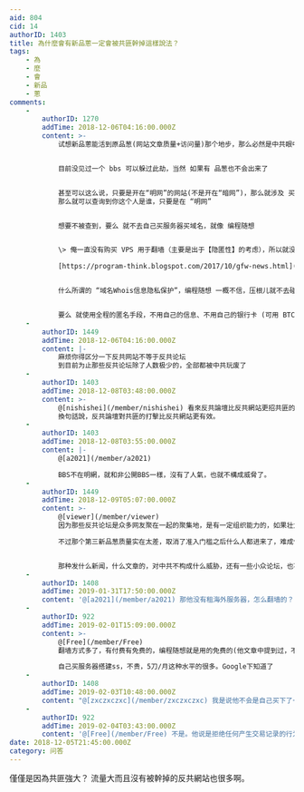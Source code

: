 ```yaml
---
aid: 804
cid: 14
authorID: 1403
title: 為什麼會有新品蔥一定會被共匪幹掉這樣說法？
tags:
    - 為
    - 麼
    - 會
    - 新品
    - 蔥
comments:
    -
        authorID: 1270
        addTime: 2018-12-06T04:16:00.000Z
        content: >-
            试想新品蔥能活到原品葱(网站文章质量+访问量)那个地步，那么必然是中共眼中钉的阿


            目前没见过一个 bbs 可以躲过此劫，当然 如果有 品葱也不会出来了


            甚至可以这么说，只要是开在“明网”的网站(不是开在“暗网”)，那么就涉及 买服务器、买域名，就涉及到金钱交易
            那么就可以查询到你这个人是谁，只要是在 “明网”


            想要不被查到，要么 就不去自己买服务器买域名，就像 编程随想


            \> 俺一直没有购买 VPS 用于翻墙（主要是出于【隐匿性】的考虑），所以就没法亲自测试 SS 的情况  

            [https://program-think.blogspot.com/2017/10/gfw-news.html](https://program-think.blogspot.com/2017/10/gfw-news.html)


            什么所谓的 “域名Whois信息隐私保护”，编程随想 一概不信，压根儿就不去碰


            要么 就使用全程的匿名手段，不用自己的信息、不用自己的银行卡 (可用 BTC)。
    -
        authorID: 1449
        addTime: 2018-12-06T04:16:00.000Z
        content: |-
            麻烦你得区分一下反共网站不等于反共论坛  
            到目前为止那些反共论坛除了人数极少的，全部都被中共玩废了
    -
        authorID: 1403
        addTime: 2018-12-08T03:48:00.000Z
        content: >-
            @[nishishei](/member/nishishei) 看來反共論壇比反共網站更招共匪的炮火。
            換句話說，反共論壇對共匪的打擊比反共網站更有效。
    -
        authorID: 1403
        addTime: 2018-12-08T03:55:00.000Z
        content: |-
            @[a2021](/member/a2021)

            BBS不在明網，就和非公開BBS一樣，沒有了人氣，也就不構成威脅了。
    -
        authorID: 1449
        addTime: 2018-12-09T05:07:00.000Z
        content: >-
            @[viewer](/member/viewer)
            因为那些反共论坛是众多网友聚在一起的聚集地，是有一定组织能力的，如果壮大就有点危险了，因此在壮大之前中共肯定会想尽一切办法将其干掉，比如品葱就是那种经常发干货和讨论中共怎么垮台的问答社区，看起来有点矛头就会被干掉  

            不过那个第三新品葱质量实在太差，取消了准入门槛之后什么人都进来了，难成气候


            那种发什么新闻，什么文章的，对中共不构成什么威胁，还有一些小众论坛，也不会被留意到
    -
        authorID: 1408
        addTime: 2019-01-31T17:50:00.000Z
        content: '@[a2021](/member/a2021) 那他没有租海外服务器，怎么翻墙的？自己买服务器，那得多少钱啊？'
    -
        authorID: 922
        addTime: 2019-02-01T15:09:00.000Z
        content: >-
            @[Free](/member/Free)
            翻墙方式多了，有付费有免费的，编程随想就是用的免费的(他文章中提到过，不是缺钱，而是担心付费不安全)。  

            自己买服务器搭建ss，不贵，5刀/月这种水平的很多。Google下知道了
    -
        authorID: 1408
        addTime: 2019-02-03T10:48:00.000Z
        content: "@[zxczxczxc](/member/zxczxczxc) 我是说他不会是自己买下了一个服务器吧，没有说租\U0001F602"
    -
        authorID: 922
        addTime: 2019-02-04T03:43:00.000Z
        content: '@[Free](/member/Free) 不是。他说是拒绝任何产生交易记录的行为'
date: 2018-12-05T21:45:00.000Z
category: 问答
---
```


僅僅是因為共匪強大？ 流量大而且沒有被幹掉的反共網站也很多啊。
